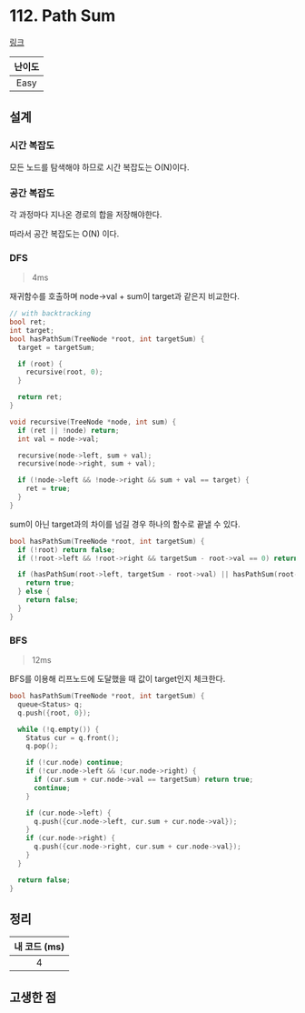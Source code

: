 # 112. Path Sum

[링크](https://leetcode.com/problems/path-sum/)

| 난이도 |
| :----: |
|  Easy  |

## 설계

### 시간 복잡도

모든 노드를 탐색해야 하므로 시간 복잡도는 O(N)이다.

### 공간 복잡도

각 과정마다 지나온 경로의 합을 저장해야한다.

따라서 공간 복잡도는 O(N) 이다.

### DFS

> 4ms

재귀함수를 호출하며 node->val + sum이 target과 같은지 비교한다.

```cpp
// with backtracking
bool ret;
int target;
bool hasPathSum(TreeNode *root, int targetSum) {
  target = targetSum;

  if (root) {
    recursive(root, 0);
  }

  return ret;
}

void recursive(TreeNode *node, int sum) {
  if (ret || !node) return;
  int val = node->val;

  recursive(node->left, sum + val);
  recursive(node->right, sum + val);

  if (!node->left && !node->right && sum + val == target) {
    ret = true;
  }
}
```

sum이 아닌 target과의 차이를 넘길 경우 하나의 함수로 끝낼 수 있다.

```cpp
bool hasPathSum(TreeNode *root, int targetSum) {
  if (!root) return false;
  if (!root->left && !root->right && targetSum - root->val == 0) return true;

  if (hasPathSum(root->left, targetSum - root->val) || hasPathSum(root->right, targetSum - root->val)) {
    return true;
  } else {
    return false;
  }
}
```

### BFS

> 12ms

BFS를 이용해 리프노드에 도달했을 때 값이 target인지 체크한다.

```cpp
bool hasPathSum(TreeNode *root, int targetSum) {
  queue<Status> q;
  q.push({root, 0});

  while (!q.empty()) {
    Status cur = q.front();
    q.pop();

    if (!cur.node) continue;
    if (!cur.node->left && !cur.node->right) {
      if (cur.sum + cur.node->val == targetSum) return true;
      continue;
    }

    if (cur.node->left) {
      q.push({cur.node->left, cur.sum + cur.node->val});
    }
    if (cur.node->right) {
      q.push({cur.node->right, cur.sum + cur.node->val});
    }
  }

  return false;
}
```

## 정리

| 내 코드 (ms) |
| :----------: |
|      4       |

## 고생한 점
